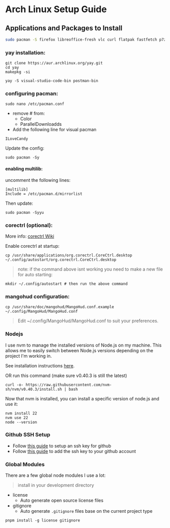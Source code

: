 # Arch Linux Setup Guide

## Applications and Packages to Install

```bash
sudo pacman -S firefox libreoffice-fresh vlc curl flatpak fastfetch p7zip unrar tar rsync exfat-utils fuse-exfat flac jdk-openjdk gimp steam vulkan-radeon lib32-vulkan-radeon base-devel kate mangohud lib32-mangohud corectrl openssh dolphin telegram-desktop
```

### yay installation:

```
git clone https://aur.archlinux.org/yay.git
cd yay
makepkg -si
```

```
yay -S visual-studio-code-bin postman-bin
```

### configuring pacman:

```
sudo nano /etc/pacman.conf 
```

- remove # from:
  - Color 
  - ParallelDownloadds 
- Add the following line for visual pacman 
```
ILoveCandy 
```
Update the config:

```
sudo pacman -Sy 
```

#### enabling multilib:

uncomment the following lines:

```
[multilib]
Include = /etc/pacman.d/mirrorlist

```

Then update:

```
sudo pacman -Syyu
```

### corectrl (optional): 
More info: [corectrl Wiki](https://gitlab.com/corectrl/corectrl/-/wikis/Setup)

Enable corectrl at startup:

```
cp /usr/share/applications/org.corectrl.CoreCtrl.desktop ~/.config/autostart/org.corectrl.CoreCtrl.desktop
```

> note: if the command above isnt working you need to make a new file for auto starting: 

```
mkdir ~/.config/autostart # then run the above command 
```

### mangohud configuration:

```
cp /usr/share/doc/mangohud/MangoHud.conf.example ~/.config/MangoHud/MangoHud.conf

```
> Edit ~/.config/MangoHud/MangoHud.conf to suit your preferences.

### Nodejs 

I use nvm to manage the installed versions of Node.js on my machine. This allows me to easily switch between Node.js versions depending on the project I'm working in.

See installation instructions [here](https://github.com/nvm-sh/nvm#installing-and-updating).

OR run this command (make sure v0.40.3 is still the latest)

```
curl -o- https://raw.githubusercontent.com/nvm-sh/nvm/v0.40.3/install.sh | bash
```

Now that nvm is installed, you can install a specific version of node.js and use it:

```
nvm install 22
nvm use 22
node --version
```
### Github SSH Setup

- Follow [this guide](https://docs.github.com/en/authentication/connecting-to-github-with-ssh/generating-a-new-ssh-key-and-adding-it-to-the-ssh-agent) to setup an ssh key for github
- Follow [this guide](https://docs.github.com/en/authentication/connecting-to-github-with-ssh/adding-a-new-ssh-key-to-your-github-account) to add the ssh key to your github account

### Global Modules 

There are a few global node modules I use a lot:
> install in your development directory 

- license
  - Auto generate open source license files
- gitignore
  - Auto generate `.gitignore` files base on the current project type

```
pnpm install -g license gitignore
```
